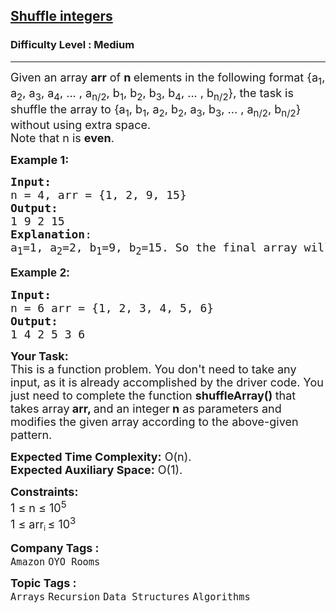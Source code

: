 <h2><a href="https://www.geeksforgeeks.org/problems/shuffle-integers2401/0">Shuffle integers</a></h2><h3>Difficulty Level : Medium</h3><hr><div class="problems_problem_content__Xm_eO"><p><span style="font-size: 18px;">Given an array <strong>arr</strong>&nbsp;of <strong>n </strong>elements in the following format {a<sub>1</sub>, a<sub>2</sub>, a<sub>3</sub>, a<sub>4</sub>, ... , a<sub>n/2</sub>, b<sub>1</sub>, b<sub>2</sub>, b<sub>3</sub>, b<sub>4</sub>, ... , b<sub>n/2</sub>}, the task is shuffle the array to {a<sub>1</sub>, b<sub>1</sub>, a<sub>2</sub>, b<sub>2</sub>, a<sub>3</sub>, b<sub>3</sub>, ... , a<sub>n/2</sub>, b<sub>n/2</sub>} without using extra space.<br>Note that n is <strong>even</strong>.</span></p>
<p><span style="font-size: 18px;"><strong>Example 1:</strong></span></p>
<pre><span style="font-size: 18px;"><strong>Input: <br></strong>n = 4, arr = {1, 2, 9, 15}
<strong>Output:</strong>  <br>1 9 2 15
<strong>Explanation</strong>: <br>a<sub>1</sub>=1, a<sub>2</sub>=2, b<sub>1</sub>=9, b<sub>2</sub>=15. So the final array will be: a<sub>1</sub>, b<sub>1</sub>, a<sub>2</sub>, b<sub>2</sub> = {1,9,2,15}.</span></pre>
<p><span style="font-size: 18px;"><strong style="font-family: sans-serif; white-space: normal;">Example 2:</strong><strong><br></strong></span></p>
<pre><span style="font-size: 18px;"><strong>Input:&nbsp;<br></strong></span><span style="font-size: 18px;">n = 6 arr = {1, 2, 3, 4, 5, 6} <br></span><span style="font-size: 18px;"><strong>Output:</strong>&nbsp;<br>1 4 2 5 3 6</span></pre>
<p><span style="font-size: 18px;"><strong>Your Task:</strong><br>This is a function problem. You don't need to take any input, as it is already accomplished by the driver code. You just need to complete the function <strong>shuffleArray() </strong>that takes array<strong> arr, </strong>and an integer<strong> n</strong>&nbsp;as parameters and modifies the given array according to the above-given pattern.</span></p>
<p><span style="font-size: 18px;"><strong>Expected Time Complexity:</strong> O(n).<br><strong>Expected Auxiliary Space:</strong> O(1).</span></p>
<p><span style="font-size: 18px;"><strong>Constraints:</strong><br>1 ≤ n ≤ 10<sup>5</sup><br></span><span style="font-size: 18px;">1 ≤ arr</span><sub>i </sub><span style="font-size: 18px;">≤ 10<sup>3</sup></span></p></div><p><span style=font-size:18px><strong>Company Tags : </strong><br><code>Amazon</code>&nbsp;<code>OYO Rooms</code>&nbsp;<br><p><span style=font-size:18px><strong>Topic Tags : </strong><br><code>Arrays</code>&nbsp;<code>Recursion</code>&nbsp;<code>Data Structures</code>&nbsp;<code>Algorithms</code>&nbsp;